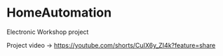 # HomeAutomation
Electronic Workshop project 

Project video -> https://youtube.com/shorts/CuIX6y_ZI4k?feature=share
